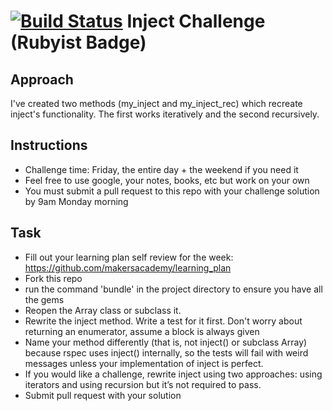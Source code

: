 [![Build Status](https://travis-ci.org/joejknowles/inject-challenge.svg)](https://travis-ci.org/joejknowles/inject-challenge)
Inject Challenge (Rubyist Badge)
================

Approach
--------
I've created two methods (my_inject and my_inject_rec) which recreate inject's functionality. The first works iteratively and the second recursively.

Instructions
-------

* Challenge time: Friday, the entire day + the weekend if you need it
* Feel free to use google, your notes, books, etc but work on your own
* You must submit a pull request to this repo with your challenge solution by 9am Monday morning

Task
-----

* Fill out your learning plan self review for the week: https://github.com/makersacademy/learning_plan
* Fork this repo
* run the command 'bundle' in the project directory to ensure you have all the gems
* Reopen the Array class or subclass it.
* Rewrite the inject method. Write a test for it first. Don't worry about returning an enumerator, assume a block is always given
* Name your method differently (that is, not inject() or subclass Array) because rspec uses inject() internally, so the tests will fail with weird messages unless your implementation of inject is perfect.
* If you would like a challenge, rewrite inject using two approaches: using iterators and using recursion but it’s not required to pass.
* Submit pull request with your solution
